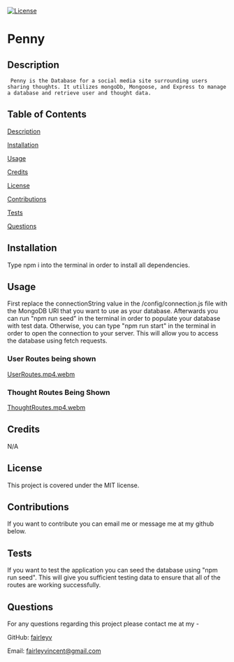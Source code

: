 [![License](https://img.shields.io/badge/License-MIT-yellow.svg)](https://opensource.org/licenses/MIT)

# Penny 

## Description 

	 Penny is the Database for a social media site surrounding users sharing thoughts. It utilizes mongoDb, Mongoose, and Express to manage a database and retrieve user and thought data.  

## Table of Contents

  [Description](#description)

  [Installation](#installation)

  [Usage](#usage)

  [Credits](#credits)

  [License](#license)

  [Contributions](#contributions)

  [Tests](#tests)

  [Questions](#questions)
## Installation

Type npm i into the terminal in order to install all dependencies.  

## Usage 

First replace the connectionString value in the /config/connection.js file with the MongoDB URI that you want to use as your database. Afterwards you can run "npm run seed" in the terminal in order to populate your database with test data. Otherwise, you can type "npm run start" in the terminal in order to open the connection to your server. This will allow you to access the database using fetch requests.  

### User Routes being shown
[UserRoutes.mp4.webm](https://github.com/fairleyv/SocialMediaMongo/assets/126346803/d65562eb-8a1c-4877-a2d9-8a7f4dce3907)


### Thought Routes Being Shown
[ThoughtRoutes.mp4.webm](https://github.com/fairleyv/SocialMediaMongo/assets/126346803/729448aa-a100-4811-8702-5988f7f8f61a)


## Credits 

N/A 

## License 

This project is covered under the MIT license. 
 
## Contributions 

If you want to contribute you can email me or message me at my github below.  

## Tests 

If you want to test the application you can seed the database using "npm run seed". This will give you sufficient testing data to ensure that all of the routes are working successfully. 

## Questions 

For any questions regarding this project please contact me at my -

GitHub: [fairleyv](https://github.com/fairleyv) 

Email: fairleyvincent@gmail.com
